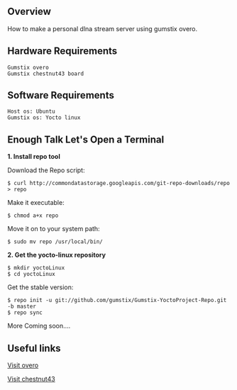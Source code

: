 ## Overview

How to make a personal dlna stream server using gumstix overo.

## Hardware Requirements

    Gumstix overo
    Gumstix chestnut43 board

## Software Requirements

    Host os: Ubuntu
    Gumstix os: Yocto linux

## Enough Talk Let's Open a Terminal

**1.  Install repo tool**

Download the Repo script:

    $ curl http://commondatastorage.googleapis.com/git-repo-downloads/repo > repo

Make it executable:

    $ chmod a+x repo

Move it on to your system path:

    $ sudo mv repo /usr/local/bin/

**2.  Get the yocto-linux repository**

    $ mkdir yoctoLinux
    $ cd yoctoLinux
    
Get the stable version:

    $ repo init -u git://github.com/gumstix/Gumstix-YoctoProject-Repo.git -b master
    $ repo sync
    
More Coming soon....

## Useful links

[Visit overo](https://store.gumstix.com/index.php/category/33/)

[Visit chestnut43](https://store.gumstix.com/index.php/products/237/)
